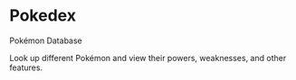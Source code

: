 # Pokedex
Pokémon Database

Look up different Pokémon and view their powers, weaknesses, and other features.
